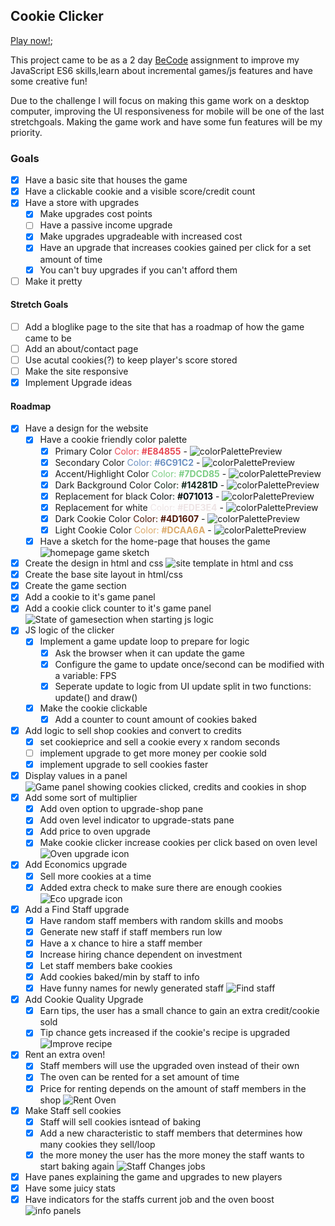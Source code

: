 ## Cookie Clicker ##
[Play now!](https://yasserb94.github.io/CookieClicker/);

This project came to be as a 2 day [BeCode](https://becode.org) assignment to improve my JavaScript ES6 skills,learn about incremental games/js features and have some creative fun!

Due to the challenge I will focus on making this game work on a desktop computer, improving the UI responsiveness for mobile will be one of the last stretchgoals.
Making the game work and have some fun features will be my priority.
### Goals ###
- [X] Have a basic site that houses the game
- [x] Have a clickable cookie and a visible score/credit count
- [x] Have a store with upgrades
  - [x] Make upgrades cost points
  - [ ] Have a passive income upgrade
  - [x] Make upgrades upgradeable with increased cost
  - [x] Have an upgrade that increases cookies gained per click for a set amount of time
  - [x] You can't buy upgrades if you can't afford them
- [ ] Make it pretty
#### Stretch Goals ####
- [ ] Add a bloglike page to the site that has a roadmap of how the game came to be
- [ ] Add an about/contact page
- [ ] Use acutal cookies(?) to keep player's score stored
- [ ] Make the site responsive
- [X] Implement Upgrade ideas
#### Roadmap ####
- [X] Have a design for the website
  - [X] Have a cookie friendly color palette
    - [X] Primary Color             <span style="color:#E84855">Color: **#E84855**</span>
                        - ![colorPalettePreview](assets/ReadMeImages/Colors/red.png)
    - [X] Secondary Color           <span style="color:#6C91C2">Color: **#6C91C2**</span>
                        - ![colorPalettePreview](assets/ReadMeImages/Colors/blue.png)
    - [X] Accent/Highlight Color    <span style="color:#7DCD85">Color: **#7DCD85**</span>
                        - ![colorPalettePreview](assets/ReadMeImages/Colors/greenLight.png)
    - [X] Dark Background Color     <span style="color:#14281D">Color: **#14281D**</span>
                        - ![colorPalettePreview](assets/ReadMeImages/Colors/greenDark.png)
    - [X] Replacement for black     <span style="color:#071013">Color: **#071013**</span>
                        - ![colorPalettePreview](assets/ReadMeImages/Colors/black.png)
    - [X] Replacement for white     <span style="color:#EDE3E4">Color: **#EDE3E4**</span>
                        - ![colorPalettePreview](assets/ReadMeImages/Colors/white.png)
    - [X] Dark Cookie Color         <span style="color:#4D1607">Color: **#4D1607**</span>
                        - ![colorPalettePreview](assets/ReadMeImages/Colors/brownDark.png)
    - [X] Light Cookie Color        <span style="color:#DCAA6A">Color: **#DCAA6A**</span>
                        - ![colorPalettePreview](assets/ReadMeImages/Colors/brownLight.png)
  - [X] Have a sketch for the home-page that houses the game
![homepage game sketch](assets/ReadMeImages/sketch-for-gamepage.webp)
- [X] Create the design in html and css
![site template in html and css](assets/ReadMeImages/site-template.png)
- [X] Create the base site layout in html/css
- [X] Create the game section
- [X] Add a cookie to it's game panel
- [X] Add a cookie click counter to it's game panel
![State of gamesection when starting js logic](assets/ReadMeImages/UI-starting-logic.png)
- [X] JS logic of the clicker
  - [X] Implement a game update loop to prepare for logic
    - [X] Ask the browser when it can update the game
    - [X] Configure the game to update once/second
	can be modified with a variable: FPS
    - [X] Seperate update to logic from UI update
	split in two functions: update() and draw()
  - [X] Make the cookie clickable
    - [X] Add a counter to count amount of cookies baked
- [X] Add logic to sell shop cookies and convert to credits
  - [X] set cookieprice and sell a cookie every x random seconds
  - [ ] implement upgrade to get more money per cookie sold
  - [X] implement upgrade to sell cookies faster
- [x] Display values in a panel
![Game panel showing cookies clicked, credits and cookies in shop](assets/ReadMeImages/statsPanel.png)
- [X] Add some sort of multiplier
  - [X] Add oven option to upgrade-shop pane
  - [X] Add oven level indicator to upgrade-stats pane
  - [X] Add price to oven upgrade
  - [X] Make cookie clicker increase cookies per click based on oven level
![Oven upgrade icon](/assets/ReadMeImages/oven-upgrade.png)
- [X] Add Economics upgrade
  - [X] Sell more cookies at a time
  - [X] Added extra check to make sure there are enough cookies
![Eco upgrade icon](/assets/ReadMeImages/eco-upgrade.png)
- [X] Add a Find Staff upgrade
  - [X] Have random staff members with random skills and moobs
  - [X] Generate new staff if staff members run low
  - [X] Have a x chance to hire a staff member
  - [X] Increase hiring chance dependent on investment 
  - [X] Let staff members bake cookies
  - [X] Add cookies baked/min by staff to info
  - [x] Have funny names for newly generated staff
![Find staff](/assets/ReadMeImages/find-staff.png)
- [X] Add Cookie Quality Upgrade
  - [X] Earn tips, the user has a small chance to gain an extra credit/cookie sold
  - [X] Tip chance gets increased if the cookie's recipe is upgraded
![Improve recipe](/assets/ReadMeImages/improve-recipe.png)
- [X] Rent an extra oven!
  - [X] Staff members will use the upgraded oven instead of their own
  - [X] The oven can be rented for a set amount of time
  - [X] Price for renting depends on the amount of staff members in the shop
![Rent Oven](/assets/ReadMeImages/rent-oven.png)
- [X] Make Staff sell cookies
  - [x] Staff will sell cookies isntead of baking
  - [x] Add a new characteristic to staff members that determines how many cookies they sell/loop
  - [x] the more money the user has the more money the staff wants to start baking again
![Staff Changes jobs](/assets/ReadMeImages/change-jobs.png)
- [X] Have panes explaining the game and upgrades to new players
- [x] Have some juicy stats
- [x] Have indicators for the staffs current job and the oven boost
![info panels](/assets/ReadMeImages/infopanes.png)